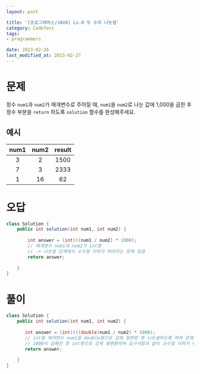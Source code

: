 ```yaml
---
layout: post

title: '[프로그래머스/JAVA] Lv.0 두 수의 나눗셈'
category: CodeTest
tags:
- programmers

date: 2023-02-26
last_modified_at: 2023-02-27
---
```


# 문제
정수 `num1`과 `num2`가 매개변수로 주어질 때, `num1`을 `num2`로 나눈 값에 1,000을 곱한 후 정수 부분을 `return` 하도록 `solution` 함수를 완성해주세요.

## 예시
<div class="table-wrapper" markdown="block">
    
| num1 | num2 | result |
|:-:|:-:|:-:|
| 3 | 2 | 1500 |
| 7 | 3 | 2333 |
| 1 | 16 | 62 |
    
</div>



# 오답

```java
class Solution {
    public int solution(int num1, int num2) {
    
        int answer = (int)((num1 / num2) * 1000);
        // 매개변수 num1과 num2가 int형
        // -> 나눗셈 단계에서 소수점 이하가 버려지는 문제 있음
        return answer;
        
    }
}
```



# 풀이

```java
class Solution {
    public int solution(int num1, int num2) {
        
       int answer = (int)(((double)num1 / num2) * 1000);
       // int형 매개변수 num1을 double형으로 강제 형변환 후 나눗셈하도록 하여 문제를 해결함
       // 1000이 곱해진 후 int형으로 강제 형변환하여 요구사항과 같이 소수점 이하가 버려짐
       return answer;
        
    }
}
```


